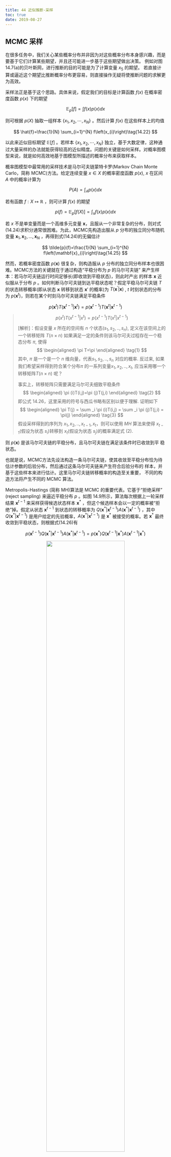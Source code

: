 ```yaml
---
title: 44 近似推断-采样
toc: true
date: 2019-08-27
---
```


## MCMC 采样

在很多任务中，我们关心某些概率分布并非因为对这些概率分布本身感兴趣，而是要基于它们计算某些期望，并且还可能进一步基于这些期望做出决策。 例如对图 14.7(a)的贝叶斯网，进行推断的目的可能是为了计算变量 $x_5$ 的期望。 若直接计算或逼近这个期望比推断概率分布更容易，则直接操作无疑将使推断问题的求解更为高效。

采样法正是基于这个思路。具体来说，假定我们的目标是计算函数 $f(x)$ 在概率密度函数 $p(x)$ 下的期望

$$
\mathbb{E}_{p}[f]=\int f(x) p(x) d x\tag{14.21}
$$

则可根据 $p(X)$ 抽取一组样本 $\{x_1,x_2,\cdots ,x_N\}$ 。然后计算 $f(x)$ 在这些样本上的均值

$$
\hat{f}=\frac{1}{N} \sum_{i=1}^{N} f\left(x_{i}\right)\tag{14.22}
$$

以此来近似目标期望 $\mathbb{E}[f]$ 。若样本 $\{x_1,x_2,\cdots,x_N\}$ 独立，基于大数定律，这种通过大量采样的办法就能获得较高的近似精度。问题的关键是如何采样。对概率图模型来说，就是如何高效地基于图模型所描述的概率分布来获取样本。

概率图模型中最常用的采样技术是马尔可夫链蒙特卡罗(Markov Chain Monte Carlo，简称 MCMC)方法。给定连续变量 $x \in X$ 的槪率密度函数 $p(x)$, $x$ 在区间 $A$ 中的概率计算为

$$
P(A)=\int_{A} p(x) d x\tag{14.23}
$$

若有函数 $f:X\mapsto \mathbb{R}$ ，则可计算 $f(x)$ 的期望

$$
p(f)=\mathbb{E}_{p}[f(X)]=\int_{x} f(x) p(x) d x\tag{14.24}
$$

若 $x$ 不是单变量而是一个高维多元变量 $\mathbf{x}$，且服从一个非常复杂的分布，则对式(14.24)求积分通常很困难。为此，MCMC先构造出服从 $p$ 分布的独立同分布随机变量 $\mathbf{x}_{1}, \mathbf{x}_{2}, \dots, \mathbf{x}_{N}$ ，再得到式(14.24)的无偏估计

$$
\tilde{p}(f)=\frac{1}{N} \sum_{i=1}^{N} f\left(\mathbf{x}_{i}\right)\tag{14.25}
$$

然而，若概率密度函数 $p(\mathbf{x})$ 很复杂，则构造服从 $p$ 分布的独立同分布样本也很困难。MCMC方法的关键就在于通过构造“平稳分布为 $p$ 的马尔可夫链” 来产生样本：若马尔可夫链运行时间足够长(即收敛到平稳状态)，则此时产出 的样本 $\mathbf{x}$ 近似服从于分布 $p$ 。如何判断马尔可夫链到达平稳状态呢？假定平稳马尔可夫链 $T$ 的状态转移概率(即从状态 $\mathbf{x}$ 转移到状态 $\mathbf{x}'$ 的概率)为 $T\left(\mathbf{x}^{\prime} | \mathbf{x}\right)$ , $t$ 时刻状态的分布为 $p\left(\mathbf{x}^{t}\right)$，则若在某个时刻马尔可夫链满足平稳条件

$$
p\left(\mathbf{x}^{t}\right) T\left(\mathbf{x}^{t-1} | \mathbf{x}^{t}\right)=p\left(\mathbf{x}^{t-1}\right) T\left(\mathbf{x}^{t} | \mathbf{x}^{t-1}\right)\tag{14.26}
$$

>
> $$p(x^t)T(x^{t-1}|x^t)=p(x^{t-1})T(x^t|x^{t-1})$$
>
> [解析]：假设变量 $x$ 所在的空间有 $n$ 个状态($s_1,s_2,..,s_n$), 定义在该空间上的一个转移矩阵 $T(n\times n)$ 如果满足一定的条件则该马尔可夫过程存在一个稳态分布 $\pi$, 使得
> $$
> \begin{aligned}
> \pi T=\pi
> \end{aligned}
> \tag{1}
> $$
> 其中, $\pi$ 是一个是一个 $n$ 维向量，代表​$s_1,s_2,..,s_n$ 对应的概率. 反过来, 如果我们希望采样得到符合某个分布​$\pi$ 的一系列变量​$x_1,x_2,..,x_t$, 应当采用哪一个转移矩阵​$T(n\times n)​$ 呢？
>
> 事实上，转移矩阵只需要满足马尔可夫细致平稳条件
> $$
> \begin{aligned}
> \pi (i)T(i,j)=\pi (j)T(j,i)
> \end{aligned}
> \tag{2}
> $$
> 即公式 $14.26​$，这里采用的符号与西瓜书略有区别以便于理解.  证明如下
> $$
> \begin{aligned}
> \pi T(j) = \sum _i \pi (i)T(i,j) = \sum _i \pi (j)T(j,i) = \pi(j)
> \end{aligned}
> \tag{3}
> $$
> 假设采样得到的序列为 $x_1,x_2,..,x_{t-1},x_t$，则可以使用 $MH$ 算法来使得 $x_{t-1}$(假设为状态 $s_i$)转移到 $x_t$(假设为状态 $s_j$)的概率满足式 $(2)$.


则 $p(\mathbf{x})$ 是该马尔可夫链的平稳分布，且马尔可夫链在满足该条件时已收敛到平 稳状态。

也就是说，MCMC方法先设法构造一条马尔可夫链，使其收敛至平稳分布恰为待估计参数的后验分布，然后通过这条马尔可夫链来产生符合后验分布的 样本，并基于这些样本来进行估计。这里马尔可夫链转移概率的构造至关重要， 不同的构造方法将产生不同的 MCMC 算法。


Metropolis-Hastings (简称 MH)算法是 MCMC 的重要代表。它基于“拒绝采样” (reject sampling) 来逼近平稳分布 $p$ 。如图 14.9所示，算法每次根据上一轮采样结果 $\mathbf{x}^{t-1}$ 来采样获得候选状态样本 $\mathbf{x}^{*}$ ，但这个候选样本会以一定的概率被“拒绝”掉。假定从状态 $\mathbf{x}^{t-1}$ 到状态的转移概率为 $Q\left(\mathbf{x}^{*} |\right.\mathbf{x}^{t-1} ) A\left(\mathbf{x}^{*} | \mathbf{x}^{t-1}\right)$ ，其中 $Q\left(\mathbf{x}^{*} | \mathbf{x}^{t-1}\right)$ 是用户给定的先验概率，$A\left(\mathbf{x}^{*} | \mathbf{x}^{t-1}\right)$ 是  $\mathbf{x}^{*}$  被接受的概率。若 $\mathbf{x}^{*}$ 最终收敛到平稳状态，则根据式(14.26)有

$$
p\left(\mathbf{x}^{t-1}\right) Q\left(\mathbf{x}^{*} | \mathbf{x}^{t-1}\right) A\left(\mathbf{x}^{*} | \mathbf{x}^{t-1}\right)=p\left(\mathbf{x}^{*}\right) Q\left(\mathbf{x}^{t-1} | \mathbf{x}^{*}\right) A\left(\mathbf{x}^{t-1} | \mathbf{x}^{*}\right)\tag{14.27}
$$

<p align="center">
    <img width="70%" height="70%" src="http://images.iterate.site/blog/image/180701/B7DJfdd7e8.png?imageslim">
</p>

于是，为了达到平稳状态，只需将接受率设置为

$$
A\left(\mathbf{x}^{*} | \mathbf{x}^{t-1}\right)=\min \left(1, \frac{p\left(\mathbf{x}^{*}\right) Q\left(\mathbf{x}^{t-1} | \mathbf{x}^{*}\right)}{p\left(\mathbf{x}^{t-1}\right) Q\left(\mathbf{x}^{*} | \mathbf{x}^{t-1}\right)}\right)\tag{14.28}
$$

>
> $$A(x^* | x^{t-1}) = \min\left ( 1,\frac{p(x^*)Q(x^{t-1} | x^*) }{p(x^{t-1})Q(x^* | x^{t-1})} \right )$$
>
> [推导]：这个公式其实是拒绝采样的一个 trick，因为基于式 $14.27​$ 只需要
> $$
> \begin{aligned}
>   A(x^* | x^{t-1}) &= p(x^*)Q(x^{t-1} | x^*)  \\
>   A(x^{t-1} | x^*) &= p(x^{t-1})Q(x^* | x^{t-1})
>  \end{aligned}
>  \tag{4}
> $$
> 即可满足式 $14.26$，但是实际上等号右边的数值可能比较小，比如各为 0.1和 0.2，那么好不容易才到的样本只有百分之十几得到利用，所以不妨将接受率设为 0.5和 1，则细致平稳分布条件依然满足，样本利用率大大提高, 所以可以将 $(4)$ 改进为
> $$
> \begin{aligned}
> A(x^* | x^{t-1}) &=  \frac{p(x^*)Q(x^{t-1} | x^*)}{norm}  \\
> A(x^{t-1} | x^*) &= \frac{p(x^{t-1})Q(x^* | x^{t-1}) }{norm}
> \end{aligned}
> \tag{5}
> $$
> 其中
> $$
> \begin{aligned}
> norm = \max\left (p(x^{t-1})Q(x^* | x^{t-1}),p(x^*)Q(x^{t-1} | x^*) \right )
> \end{aligned}
> \tag{6}
> $$
> 即教材的 $14.28​$.


吉布斯采样(Gibbs sampling)有时被视为 MH 算法的特例，它也使用马尔可夫链获取样本，而该马尔可夫链的平稳分布也是采样的目标分布 $p(\mathbf{x})$ 。具体 来说，假定 $\mathbf{x}=\left\{x_{1}, x_{2}, \dots, x_{N}\right\}$ ，目标分布为 $p(\mathbf{x})$，在初始化 $\mathbf{x}$ 的取值后，通过 循环执行以下步骤来完成采样：

1. 随机或以某个次序选取某变量 $x_i$
2. 根据 $\mathbf{x}$ 中除 $x_i$ 外的变量的现有取值，计算条件概率 $p(x_i|\mathbf{x}_{\overline{i} })$ ，其中 $\mathbf{x}_{\overline{i} }=\{x_1,x_2,\cdots,x_{i-1},x_{i+1},\cdots,x_N\}$ ;
3. 根据 $p(x_i|\mathbf{x}_{\overline{i} })$ 对变量 $x_i$ 采样，用采样值代替原值。
